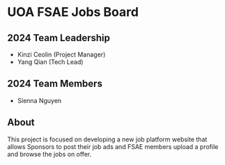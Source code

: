 # UOA FSAE Jobs Board

## 2024 Team Leadership

- Kinzi Ceolin (Project Manager)
- Yang Qian (Tech Lead)

## 2024 Team Members
- Sienna Nguyen

## About

This project is focused on developing a new job platform website that allows Sponsors to post their job ads and FSAE members upload a profile and browse the jobs on offer.
